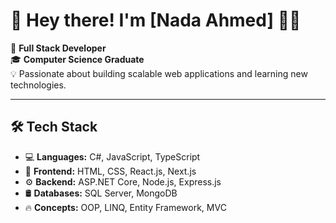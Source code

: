 # 👋 Hey there! I'm [Nada Ahmed] 👩‍💻  

🚀 **Full Stack Developer**  
🎓 **Computer Science Graduate**  
💡 Passionate about building scalable web applications and learning new technologies.  

---

## 🛠 Tech Stack  
- 💻 **Languages:** C#, JavaScript, TypeScript  
- 🎨 **Frontend:** HTML, CSS, React.js, Next.js  
- ⚙️ **Backend:** ASP.NET Core, Node.js, Express.js  
- 🛢 **Databases:** SQL Server, MongoDB  
- 🔥 **Concepts:** OOP, LINQ, Entity Framework, MVC  
